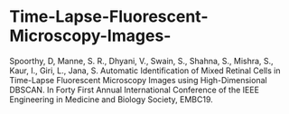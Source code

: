 # Time-Lapse-Fluorescent-Microscopy-Images-


Spoorthy, D, Manne, S. R., Dhyani, V., Swain, S., Shahna, S., Mishra, S., Kaur, I., Giri, L., Jana, S. Automatic Identification of Mixed Retinal Cells in Time-Lapse Fluorescent Microscopy Images using High-Dimensional DBSCAN. In Forty First Annual International Conference of the IEEE Engineering in Medicine and Biology Society, EMBC19.
